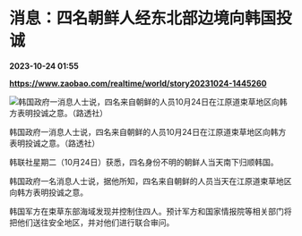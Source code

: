 # 消息：四名朝鲜人经东北部边境向韩国投诚

**2023-10-24 01:55**

**https://www.zaobao.com/realtime/world/story20231024-1445260**

![韩国政府一消息人士说，四名来自朝鲜的人员10月24日在江原道束草地区向韩方表明投诚之意。（路透社）](https://static.zaobao.com/s3fs-public/styles/article_large_full/public/articles/2023/10/24/2019-08-09T230349Z701705199S1BEUHEEXCAARTRMADP3NORTHKOREA-MISSILES.JPG?itok=7vZlQXIt "韩国政府一消息人士说，四名来自朝鲜的人员10月24日在江原道束草地区向韩方表明投诚之意。（路透社）")

韩国政府一消息人士说，四名来自朝鲜的人员10月24日在江原道束草地区向韩方表明投诚之意。（路透社）

韩联社星期二（10月24日）获悉，四名身份不明的朝鲜人当天南下归顺韩国。

韩国政府一名消息人士说，据他所知，四名来自朝鲜的人员当天在江原道束草地区向韩方表明投诚之意。

韩国军方在束草东部海域发现并控制住四人。预计军方和国家情报院等相关部门将把他们送往安全地区，并对他们进行联合审问。